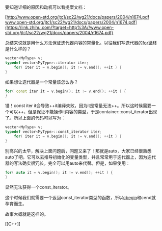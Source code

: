 
要知道详细的原因和动机可以看提案文档：

[http://www.open-std.org/jtc1/sc22/wg21/docs/papers/2004/n1674.pdf​www.open-std.org/jtc1/sc22/wg21/docs/papers/2004/n1674.pdf](https://link.zhihu.com/?target=http%3A//www.open-std.org/jtc1/sc22/wg21/docs/papers/2004/n1674.pdf)

总结来说就是用什么方法保证迭代器内容的常量化。以往我们写迭代器的[for循环](https://www.zhihu.com/search?q=for%E5%BE%AA%E7%8E%AF&search_source=Entity&hybrid_search_source=Entity&hybrid_search_extra=%7B%22sourceType%22%3A%22answer%22%2C%22sourceId%22%3A2289608033%7D)是什么样的？

```cpp
vector<MyType> v;
typedef vector<MyType>::iterator iter;
    for( iter it = v.begin(); it != v.end(); ++it ) {
}
```

如果想让迭代器是一个常量该怎么办？

```cpp
for( const iter it = v.begin(); it != v.end(); ++it ) {
}
```

错！const iter it会导致++it编译失败，因为it是常量无法++。所以这时候需要一个可以++，但是保证不能操作it内容的类型，于是container::const_iterator出现了。所以上面的代码可以写为：

```cpp
vector<MyType> v;
typedef vector<MyType>::const_iterator iter;
    for( iter it = v.begin(); it != v.end(); ++it ) {
}
```

别高兴的太早，解决上面问题后，问题又来了！那就是auto，大家已经很熟悉auto了吧。它可以去推导初始化的变量类型，并且常常用于迭代器上，因为迭代器的写法确实很冗长，完全可以用auto来代替。但是，如果使用：

```cpp
for( auto it = v.begin(); it != v.end(); ++it ) {
}
```

显然无法获得一个const_iterator。

这个时候我们就需要一个返回const_iterator类型的函数，所以[cbegin](https://www.zhihu.com/search?q=cbegin&search_source=Entity&hybrid_search_source=Entity&hybrid_search_extra=%7B%22sourceType%22%3A%22answer%22%2C%22sourceId%22%3A2289608033%7D)和cend就孕育而生。

故事大概就是这样的。

[[C++]]